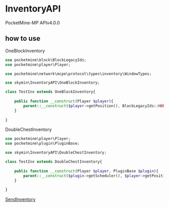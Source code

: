 # InventoryAPI
PocketMine-MP APIv4.0.0

## how to use
OneBlockInventory
```php
use pocketmine\block\BlockLegacyIds;
use pocketmine\player\Player;

use pocketmine\network\mcpe\protocol\types\inventory\WindowTypes;

use skymin\InventoryAPI\OneBlockInventory;

class TestInv extends OneBlockInventory{
	
	public function __construct(Player $player){
		parent::__construct($player->getPosition(), BlockLegacyIds::HOPPER_BLOCK, WindowTypes::HOPPER, 5, 'test')
	}
	
}
```
DoubleChestInventory
```php
use pocketmine\player\Player;
use pocketmine\plugin\PluginBase;

use skymin\InventoryAPI\DoubleChestInventory;

class TestInv extends DoubleChestInventory{
	
	public function __construct(Player $player, PluginBase $plugin){
		parent::__construct($plugin->getScheduler(), $player->getPosition(), 'test');
	}
	
}
```
[SendInventory](https://github.com/pmmp/PocketMine-MP/blob/8db5732b44578a59c785e6e3c1d36c87c90ddeb4/src/player/Player.php#L2333)